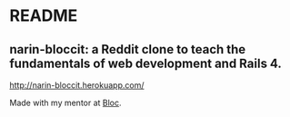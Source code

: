 # README

## narin-bloccit: a Reddit clone to teach the fundamentals of web development and Rails 4.

http://narin-bloccit.herokuapp.com/

Made with my mentor at [Bloc](http://bloc.io).